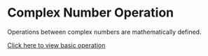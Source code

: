 # Complex Number Operation

Operations between complex numbers are mathematically defined. 

[Click here to view basic operation](https://github.com/pythoncoder100/practice/blob/master/complex_number_declaration.ipynb)
